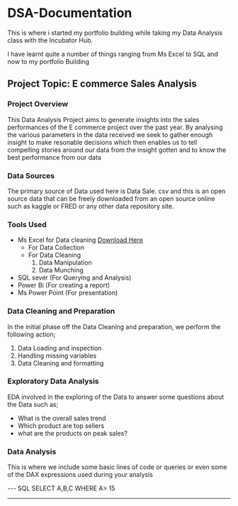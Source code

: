 # DSA-Documentation

This is where i started my portfolio building while taking my Data Analysis class with the Incubator Hub.

I have learnt quite a number of things ranging from Ms Excel to SQL and now to my portfolio Building

## Project Topic: E commerce Sales Analysis 

### Project Overview 

This Data Analysis Project aims to generate insights into the sales performances of the E commerce project over the past year. By analysing the various parameters in the data received we seek to gather enough insight to make resonable decisions which then enables us to tell compelling stories around our data from the insight gotten and to know the best performance from our data

### Data Sources

The primary source of Data used here is Data Sale. csv and this is an open source data that can be freely downloaded from an open source online such as kaggle or FRED or any other data repository site.

### Tools Used 
- Ms Excel for Data cleaning [Download Here](https://www.microsoft.com)
   - For Data Collection
   - For Data Cleaning
      1. Data Manipulation
      2. Data Munching
- SQL sever (For Querying and Analysis)
- Power Bi (For creating a report)
- Ms Power Point (For presentation)

### Data Cleaning and Preparation

In the initial phase off the Data Cleaning and preparation, we perform the following action;
1. Data Loading and inspection
2. Handling missing variables
3. Data Cleaning and formatting

### Exploratory Data Analysis
EDA involved in the exploring of the Data to answer some questions about the Data such as;
- What is the overall sales trend
- Which product are top sellers
- what are the products on peak sales?

### Data Analysis

This is where we include some basic lines of code or queries or even some of the DAX expressions used during your analysis

--- SQL
SELECT A,B,C
WHERE A> 15

---
